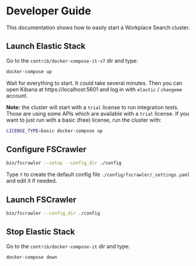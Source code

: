 # Developer Guide

This documentation shows how to easily start a Workplace Search cluster.

## Launch Elastic Stack

Go to the `contrib/docker-compose-it-v7` dir and type:

```sh
docker-compose up
```

Wait for everything to start. It could take several minutes.
Then you can open Kibana at https://localhost:5601 and log in with `elastic` / `changeme` account.

**Note:** the cluster will start with a `trial` license to run integration tests.
Those are using some APIs which are available with a `trial` license. If you want to just run
with a basic (free) license, run the cluster with:

```sh
LICENSE_TYPE=basic docker-compose up
```

## Configure FSCrawler

```sh
bin/fscrawler --setup --config_dir ./config
```

Type `Y` to create the default config file `./config/fscrawler/_settings.yaml` and edit it if needed.

## Launch FSCrawler

```sh
bin/fscrawler --config_dir ./config
```

## Stop Elastic Stack

Go to the `contrib/docker-compose-it` dir and type:

```sh
docker-compose down
```

